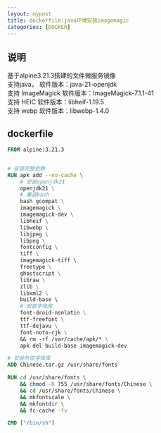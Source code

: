 ```yaml
---
layout: mypost
title: dockerfile:java环境安装imagemagic
categories: [DOCKER]
---
```


## 说明
基于alpine3.21.3搭建的文件微服务镜像  
支持java， 软件版本：java-21-openjdk  
支持 ImageMagick  软件版本：ImageMagick-7.1.1-41  
支持 HEIC 软件版本：libheif-1.19.5  
支持 webp 软件版本：libwebp-1.4.0  

## dockerfile

````dockerfile
FROM alpine:3.21.3


# 安装完整依赖
RUN apk add --no-cache \
    # 安装openjdk21
    openjdk21 \
    # 兼容bash
    bash gcompat \
    imagemagick \
    imagemagick-dev \
    libheif \
    libwebp \
    libjpeg \
    libpng \
    fontconfig \
    tiff \
    imagemagick-tiff \      
    freetype \
    ghostscript \
    libraw \
    zlib \
    libxml2 \
    build-base \  
    # 安装字体库
    font-droid-nonlatin \
    ttf-freefont \
    ttf-dejavu \
    font-noto-cjk \
    && rm -rf /var/cache/apk/* \
    apk del build-base imagemagick-dev

# 安装外部字体库
ADD Chinese.tar.gz /usr/share/fonts

RUN cd /usr/share/fonts \
    && chmod -R 755 /usr/share/fonts/Chinese \
    && cd /usr/share/fonts/Chinese \
    && mkfontscale \
    && mkfontdir \
    && fc-cache -fv

CMD ["/bin/sh"]
````


